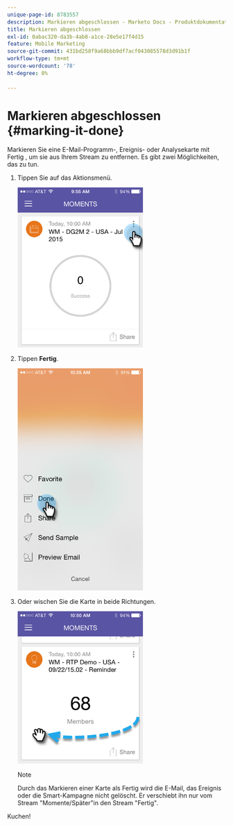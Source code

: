 ```yaml
---
unique-page-id: 8783557
description: Markieren abgeschlossen - Marketo Docs - Produktdokumentation
title: Markieren abgeschlossen
exl-id: 0abac320-da3b-4ab8-a1ce-28e5e17f4d15
feature: Mobile Marketing
source-git-commit: 431bd258f9a68bbb9df7acf043085578d3d91b1f
workflow-type: tm+mt
source-wordcount: '78'
ht-degree: 0%

---
```


# Markieren abgeschlossen {#marking-it-done}

Markieren Sie eine E-Mail-Programm-, Ereignis- oder Analysekarte mit Fertig , um sie aus Ihrem Stream zu entfernen. Es gibt zwei Möglichkeiten, das zu tun.

1. Tippen Sie auf das Aktionsmenü.

   ![](assets/image2015-7-14-17-3a32-3a35.png)

1. Tippen **Fertig**.

   ![](assets/image2015-7-14-17-3a36-3a31.png)

1. Oder wischen Sie die Karte in beide Richtungen.

   ![](assets/image2015-9-25-9-3a46-3a6.png)

   >[!NOTE]
   >
   >Durch das Markieren einer Karte als Fertig wird die E-Mail, das Ereignis oder die Smart-Kampagne nicht gelöscht. Er verschiebt ihn nur vom Stream &quot;Momente/Später&quot;in den Stream &quot;Fertig&quot;.

Kuchen!
